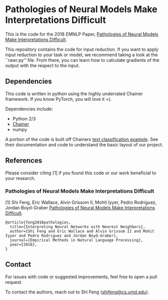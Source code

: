 # Pathologies of Neural Models Make Interpretations Difficult

This is the code for the 2018 EMNLP Paper, [Pathologies of Neural Models Make Interpretations Difficult](https://arxiv.org/abs/1804.07781). 

This repository contains the code for input reduction. If you want to apply input reduction to your task or model, we recommend
taking a look at the ``rawr.py'' file. From there, you can learn how to calculate gradients of the output with the respect to the input.

## Dependencies

This code is written in python using the highly underrated Chainer framework. If you know PyTorch, you will love it =).

Dependencies include:

* Python 2/3
* [Chainer](https://chainer.org/)
* numpy

A portion of the code is built off Chainers [text classification example](https://github.com/chainer/chainer/tree/master/examples/text_classification). See their documentation and code to understand the basic layout of our project. 

## References

Please consider citing [1] if you found this code or our work beneficial to your research.

### Pathologies of Neural Models Make Interpretations Difficult

[1] Shi Feng, Eric Wallace, Alvin Grissom II, Mohit Iyyer, Pedro Rodriguez, Jordan Boyd-Graber [Pathologies of Neural Models Make Interpretations Difficult](https://arxiv.org/abs/1804.07781). 

```
@article{feng2018pathologies,
  title={Interpreting Neural Networks with Nearest Neighbors},
  author={Shi Feng and Eric Wallace and Alvin Grissom II and Mohit Iyyer and Pedro Rodriguez and Jordan Boyd-Graber},
  journal={Empirical Methods in Natural Language Processing},  
  year={2018},  
}
```

## Contact

For issues with code or suggested improvements, feel free to open a pull request.

To contact the authors, reach out to Shi Feng (shifeng@cs.umd.edu).
